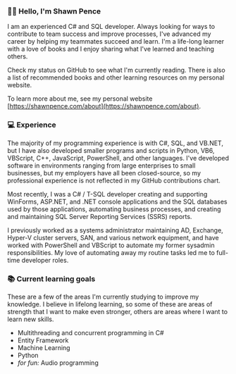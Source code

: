 ### 👨‍💻 Hello, I'm Shawn Pence

I am an experienced C# and SQL developer. Always looking for ways to contribute to team success
 and improve processes, I've advanced my career by helping my teammates succeed and learn.
 I'm a life-long learner with a love of books and I enjoy sharing what I've learned and teaching others.

Check my status on GitHub to see what I'm currently reading. There is also a list of recommended books
 and other learning resources on my personal website.

To learn more about me, see my personal website [https://shawnpence.com/about](https://shawnpence.com/about).

### 💻 Experience

The majority of my programming experience is with C#, SQL, and VB.NET, but I have also developed
 smaller programs and scripts in Python, VB6, VBScript, C++, JavaScript, PowerShell, and other languages. I've developed
 software in environments ranging from large enterprises to small businesses, but my employers have all been closed-source,
 so my professional experience is not reflected in my GitHub contributions chart.

Most recently, I was a C# / T-SQL developer creating and supporting WinForms, ASP.NET, and .NET console applications
 and the SQL databases used by those applications, automating business processes, and creating and maintaining SQL
 Server Reporting Services (SSRS) reports.
 
I previously worked as a systems administrator maintaining AD, Exchange, Hyper-V cluster
 servers, SAN, and various network equipment, and have worked with PowerShell and VBScript to automate my former
 sysadmin responsibilities. My love of automating away my routine tasks led me to full-time developer roles.

### 📚 Current learning goals

These are a few of the areas I'm currently studying to improve my knowledge.  I believe in lifelong
 learning, so some of these are areas of strength that I want to make even stronger, others are areas where I want to learn new skills.
 
* Multithreading and concurrent programming in C#
* Entity Framework
* Machine Learning
* Python
* *for fun:* Audio programming
